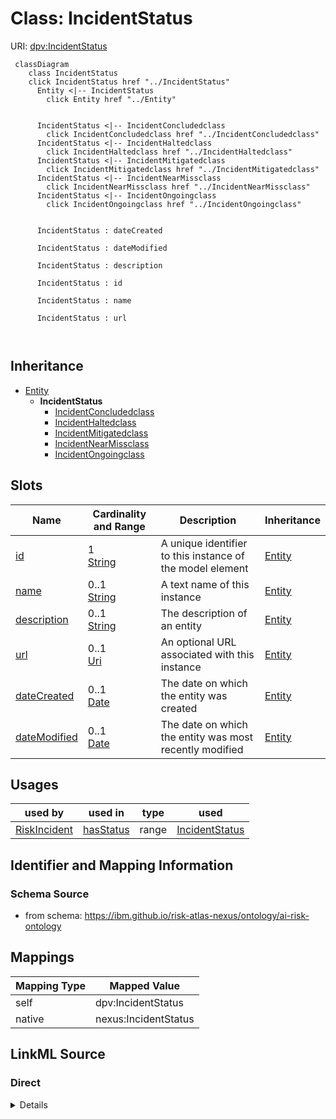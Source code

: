 

# Class: IncidentStatus



URI: [dpv:IncidentStatus](https://w3c.github.io/dpv/2.1/dpv/#IncidentStatus)






```mermaid
 classDiagram
    class IncidentStatus
    click IncidentStatus href "../IncidentStatus"
      Entity <|-- IncidentStatus
        click Entity href "../Entity"
      

      IncidentStatus <|-- IncidentConcludedclass
        click IncidentConcludedclass href "../IncidentConcludedclass"
      IncidentStatus <|-- IncidentHaltedclass
        click IncidentHaltedclass href "../IncidentHaltedclass"
      IncidentStatus <|-- IncidentMitigatedclass
        click IncidentMitigatedclass href "../IncidentMitigatedclass"
      IncidentStatus <|-- IncidentNearMissclass
        click IncidentNearMissclass href "../IncidentNearMissclass"
      IncidentStatus <|-- IncidentOngoingclass
        click IncidentOngoingclass href "../IncidentOngoingclass"
      
      
      IncidentStatus : dateCreated
        
      IncidentStatus : dateModified
        
      IncidentStatus : description
        
      IncidentStatus : id
        
      IncidentStatus : name
        
      IncidentStatus : url
        
      
```





## Inheritance
* [Entity](Entity.md)
    * **IncidentStatus**
        * [IncidentConcludedclass](IncidentConcludedclass.md)
        * [IncidentHaltedclass](IncidentHaltedclass.md)
        * [IncidentMitigatedclass](IncidentMitigatedclass.md)
        * [IncidentNearMissclass](IncidentNearMissclass.md)
        * [IncidentOngoingclass](IncidentOngoingclass.md)



## Slots

| Name | Cardinality and Range | Description | Inheritance |
| ---  | --- | --- | --- |
| [id](id.md) | 1 <br/> [String](String.md) | A unique identifier to this instance of the model element | [Entity](Entity.md) |
| [name](name.md) | 0..1 <br/> [String](String.md) | A text name of this instance | [Entity](Entity.md) |
| [description](description.md) | 0..1 <br/> [String](String.md) | The description of an entity | [Entity](Entity.md) |
| [url](url.md) | 0..1 <br/> [Uri](Uri.md) | An optional URL associated with this instance | [Entity](Entity.md) |
| [dateCreated](dateCreated.md) | 0..1 <br/> [Date](Date.md) | The date on which the entity was created | [Entity](Entity.md) |
| [dateModified](dateModified.md) | 0..1 <br/> [Date](Date.md) | The date on which the entity was most recently modified | [Entity](Entity.md) |





## Usages

| used by | used in | type | used |
| ---  | --- | --- | --- |
| [RiskIncident](RiskIncident.md) | [hasStatus](hasStatus.md) | range | [IncidentStatus](IncidentStatus.md) |






## Identifier and Mapping Information







### Schema Source


* from schema: https://ibm.github.io/risk-atlas-nexus/ontology/ai-risk-ontology




## Mappings

| Mapping Type | Mapped Value |
| ---  | ---  |
| self | dpv:IncidentStatus |
| native | nexus:IncidentStatus |







## LinkML Source

<!-- TODO: investigate https://stackoverflow.com/questions/37606292/how-to-create-tabbed-code-blocks-in-mkdocs-or-sphinx -->

### Direct

<details>
```yaml
name: IncidentStatus
from_schema: https://ibm.github.io/risk-atlas-nexus/ontology/ai-risk-ontology
is_a: Entity
class_uri: dpv:IncidentStatus

```
</details>

### Induced

<details>
```yaml
name: IncidentStatus
from_schema: https://ibm.github.io/risk-atlas-nexus/ontology/ai-risk-ontology
is_a: Entity
attributes:
  id:
    name: id
    description: A unique identifier to this instance of the model element. Example
      identifiers include UUID, URI, URN, etc.
    from_schema: https://ibm.github.io/risk-atlas-nexus/ontology/ai-risk-ontology
    rank: 1000
    slot_uri: schema:identifier
    identifier: true
    alias: id
    owner: IncidentStatus
    domain_of:
    - Entity
    range: string
    required: true
  name:
    name: name
    description: A text name of this instance.
    from_schema: https://ibm.github.io/risk-atlas-nexus/ontology/ai-risk-ontology
    rank: 1000
    slot_uri: schema:name
    alias: name
    owner: IncidentStatus
    domain_of:
    - Entity
    - BenchmarkMetadataCard
    range: string
  description:
    name: description
    description: The description of an entity
    from_schema: https://ibm.github.io/risk-atlas-nexus/ontology/ai-risk-ontology
    rank: 1000
    slot_uri: schema:description
    alias: description
    owner: IncidentStatus
    domain_of:
    - Entity
    range: string
  url:
    name: url
    description: An optional URL associated with this instance.
    from_schema: https://ibm.github.io/risk-atlas-nexus/ontology/ai-risk-ontology
    rank: 1000
    slot_uri: schema:url
    alias: url
    owner: IncidentStatus
    domain_of:
    - Entity
    range: uri
  dateCreated:
    name: dateCreated
    description: The date on which the entity was created.
    from_schema: https://ibm.github.io/risk-atlas-nexus/ontology/ai-risk-ontology
    rank: 1000
    slot_uri: schema:dateCreated
    alias: dateCreated
    owner: IncidentStatus
    domain_of:
    - Entity
    range: date
    required: false
  dateModified:
    name: dateModified
    description: The date on which the entity was most recently modified.
    from_schema: https://ibm.github.io/risk-atlas-nexus/ontology/ai-risk-ontology
    rank: 1000
    slot_uri: schema:dateModified
    alias: dateModified
    owner: IncidentStatus
    domain_of:
    - Entity
    range: date
    required: false
class_uri: dpv:IncidentStatus

```
</details>